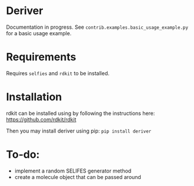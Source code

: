 # Deriver

Documentation in progress. See `contrib.examples.basic_usage_example.py` for a basic usage example.

# Requirements
Requires `selfies` and `rdkit` to be installed.

# Installation
rdkit can be installed using by following the instructions here: https://github.com/rdkit/rdkit

Then you may install deriver using pip: `pip install deriver`

# To-do:
* implement a random SELIFES generator method
* create a molecule object that can be passed around